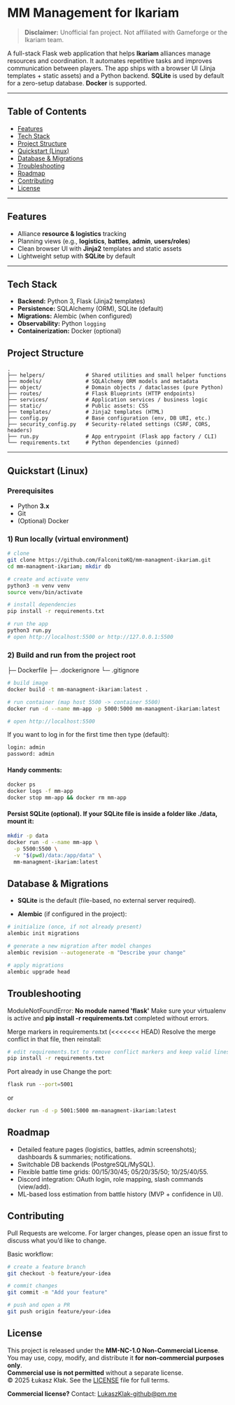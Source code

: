 # MM Management for Ikariam

> **Disclaimer:** Unofficial fan project. Not affiliated with Gameforge or the Ikariam team.

A full-stack Flask web application that helps **Ikariam** alliances manage resources and coordination. It automates repetitive tasks and improves communication between players. The app ships with a browser UI (Jinja templates + static assets) and a Python backend. **SQLite** is used by default for a zero-setup database. **Docker** is supported.

---

## Table of Contents
- [Features](#features)
- [Tech Stack](#tech-stack)
- [Project Structure](#project-structure)
- [Quickstart (Linux)](#quickstart-linux)
- [Database & Migrations](#database--migrations)
- [Troubleshooting](#troubleshooting)
- [Roadmap](#roadmap)
- [Contributing](#contributing)
- [License](#license)

---

## Features
- Alliance **resource & logistics** tracking
- Planning views (e.g., **logistics**, **battles**, **admin**, **users/roles**)
- Clean browser UI with **Jinja2** templates and static assets
- Lightweight setup with **SQLite** by default

---

## Tech Stack
- **Backend:** Python 3, Flask (Jinja2 templates)
- **Persistence:** SQLAlchemy (ORM), SQLite (default)
- **Migrations:** Alembic (when configured)
- **Observability:** Python `logging`
- **Containerization:** Docker (optional)

## Project Structure

```text
.
├── helpers/             # Shared utilities and small helper functions
├── models/              # SQLAlchemy ORM models and metadata
├── object/              # Domain objects / dataclasses (pure Python)
├── routes/              # Flask Blueprints (HTTP endpoints)
├── services/            # Application services / business logic
├── static/              # Public assets: CSS
├── templates/           # Jinja2 templates (HTML)
├── config.py            # Base configuration (env, DB URI, etc.)
├── security_config.py   # Security-related settings (CSRF, CORS, headers)
├── run.py               # App entrypoint (Flask app factory / CLI)
└── requirements.txt     # Python dependencies (pinned)
```
---

## Quickstart (Linux)

### Prerequisites
- Python **3.x**
- Git
- (Optional) Docker

### 1) Run locally (virtual environment)
```bash
# clone
git clone https://github.com/FalconitoKQ/mm-managment-ikariam.git
cd mm-managment-ikariam; mkdir db

# create and activate venv
python3 -m venv venv
source venv/bin/activate

# install dependencies
pip install -r requirements.txt

# run the app
python3 run.py
# open http://localhost:5500 or http://127.0.0.1:5500
```
### 2) Build and run from the project root
├─ Dockerfile
├─ .dockerignore
└─ .gitignore
```bash
# build image
docker build -t mm-managment-ikariam:latest .

# run container (map host 5500 -> container 5500)
docker run -d --name mm-app -p 5000:5000 mm-managment-ikariam:latest

# open http://localhost:5500
```

If you want to log in for the first time then type (default):
```txt
login: admin
password: admin
```

#### Handy comments:

```bash
docker ps
docker logs -f mm-app
docker stop mm-app && docker rm mm-app
```

#### Persist SQLite (optional). If your SQLite file is inside a folder like ./data, mount it:
```bash
mkdir -p data
docker run -d --name mm-app \
  -p 5500:5500 \
  -v "$(pwd)/data:/app/data" \
  mm-managment-ikariam:latest
```

## Database & Migrations

- **SQLite** is the default (file-based, no external server required).

- **Alembic** (if configured in the project):
```bash
# initialize (once, if not already present)
alembic init migrations

# generate a new migration after model changes
alembic revision --autogenerate -m "Describe your change"

# apply migrations
alembic upgrade head
```

## Troubleshooting

ModuleNotFoundError: **No module named 'flask'**
Make sure your virtualenv is active and **pip install -r requirements.txt** completed without errors.

Merge markers in requirements.txt (<<<<<<< HEAD)
Resolve the merge conflict in that file, then reinstall:

```bash
# edit requirements.txt to remove conflict markers and keep valid lines
pip install -r requirements.txt
```

Port already in use
Change the port:
```bash
flask run --port=5001
```
or
```bash
docker run -d -p 5001:5000 mm-managment-ikariam:latest
```

## Roadmap

- Detailed feature pages (logistics, battles, admin screenshots); dashboards & summaries; notifications.
- Switchable DB backends (PostgreSQL/MySQL).
- Flexible battle time grids: 00/15/30/45; 05/20/35/50; 10/25/40/55.
- Discord integration: OAuth login, role mapping, slash commands (view/add).
- ML-based loss estimation from battle history (MVP + confidence in UI).



## Contributing

Pull Requests are welcome. For larger changes, please open an issue first to discuss what you’d like to change.

Basic workflow:

```bash
# create a feature branch
git checkout -b feature/your-idea

# commit changes
git commit -m "Add your feature"

# push and open a PR
git push origin feature/your-idea
```
## License
This project is released under the **MM-NC-1.0 Non-Commercial License**.  
You may use, copy, modify, and distribute it **for non-commercial purposes only**.  
**Commercial use is not permitted** without a separate license.  
© 2025 Łukasz Kłak. See the [LICENSE](./LICENSE) file for full terms.

**Commercial license?** Contact: LukaszKlak-github@pm.me

